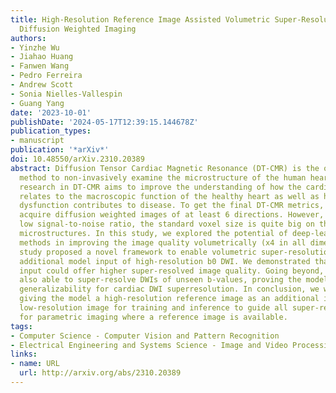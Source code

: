 ```yaml
---
title: High-Resolution Reference Image Assisted Volumetric Super-Resolution of Cardiac
  Diffusion Weighted Imaging
authors:
- Yinzhe Wu
- Jiahao Huang
- Fanwen Wang
- Pedro Ferreira
- Andrew Scott
- Sonia Nielles-Vallespin
- Guang Yang
date: '2023-10-01'
publishDate: '2024-05-17T12:39:15.144678Z'
publication_types:
- manuscript
publication: '*arXiv*'
doi: 10.48550/arXiv.2310.20389
abstract: Diffusion Tensor Cardiac Magnetic Resonance (DT-CMR) is the only in vivo
  method to non-invasively examine the microstructure of the human heart. Current
  research in DT-CMR aims to improve the understanding of how the cardiac microstructure
  relates to the macroscopic function of the healthy heart as well as how microstructural
  dysfunction contributes to disease. To get the final DT-CMR metrics, we need to
  acquire diffusion weighted images of at least 6 directions. However, due to DWI's
  low signal-to-noise ratio, the standard voxel size is quite big on the scale for
  microstructures. In this study, we explored the potential of deep-learning-based
  methods in improving the image quality volumetrically (x4 in all dimensions). This
  study proposed a novel framework to enable volumetric super-resolution, with an
  additional model input of high-resolution b0 DWI. We demonstrated that the additional
  input could offer higher super-resolved image quality. Going beyond, the model is
  also able to super-resolve DWIs of unseen b-values, proving the model framework's
  generalizability for cardiac DWI superresolution. In conclusion, we would then recommend
  giving the model a high-resolution reference image as an additional input to the
  low-resolution image for training and inference to guide all super-resolution frameworks
  for parametric imaging where a reference image is available.
tags:
- Computer Science - Computer Vision and Pattern Recognition
- Electrical Engineering and Systems Science - Image and Video Processing
links:
- name: URL
  url: http://arxiv.org/abs/2310.20389
---
```

